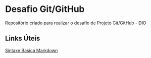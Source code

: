 # Desafio Git/GitHub
Repositório criado para realizar o desafio de Projeto Git/GitHub - DIO

## Links Úteis
[Sintaxe Basica Markdown](https://www.markdownguide.org/getting-started/)
